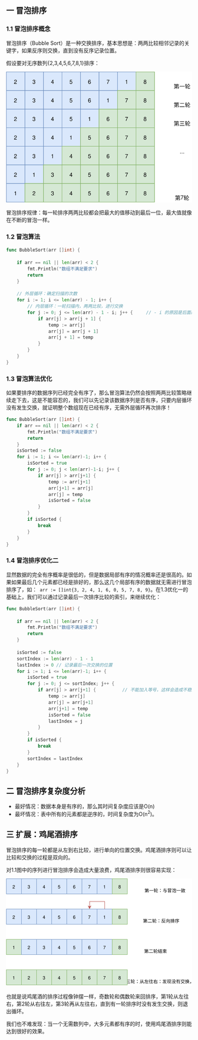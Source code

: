 ## 一 冒泡排序

### 1.1 冒泡排序概念

冒泡排序（Bubble Sort）是一种交换排序，基本思想是：两两比较相邻记录的关键字，如果反序则交换，直到没有反序记录位置。  

假设要对无序数列{2,3,4,5,6,7,8,1}排序：  

![](../images/algorithm/sort-01.svg)

冒泡排序规律：每一轮排序两两比较都会把最大的值移动到最后一位，最大值就像在不断的冒泡一样。  

### 1.2 冒泡算法

```go
func BubbleSort(arr []int) {

	if arr == nil || len(arr) < 2 {
		fmt.Println("数组不满足要求")
		return
	}

	// 外层循环：确定扫描的次数
	for i := 1; i <= len(arr) - 1; i++ {
		// 内层循环：一轮扫描内，两两比较，进行交换
		for j := 0; j <= len(arr) - 1 - i; j++ {	 // - i 的原因是后面的元素已经被排序过
			if arr[j] > arr[j + 1] {
				temp := arr[j]
				arr[j] = arr[j + 1]
				arr[j + 1] = temp
			}
		}
	}
}
```

### 1.3 冒泡算法优化

如果要排序的数据序列已经完全有序了，那么冒泡算法仍然会按照两两比较策略继续走下去，这是不能容忍的，我们可以先记录该数据序列是否有序，只要内层循环没有发生交换，就证明整个数组现在已经有序，无需外层循环再次排序！
```go
func BubbleSort(arr []int) {
	if arr == nil || len(arr) < 2 {
		fmt.Println("数组不满足要求")
		return
	}
	isSorted := false
	for i := 1; i <= len(arr)-1; i++ {
		isSorted = true
		for j := 0; j < len(arr)-1-i; j++ {
			if arr[j] > arr[j+1] {
				temp := arr[j+1]
				arr[j+1] = arr[j]
				arr[j] = temp
				isSorted = false
			}
		}
		if isSorted {
			break
		}
	}
}
```

### 1.4 冒泡排序优化二

显然数据的完全有序概率是很低的，但是数据局部有序的情况概率还是很高的。如果如果最后几个元素都已经是排好的，那么这几个局部有序的数据就无需进行冒泡排序了，如：`	arr := []int{3, 2, 4, 1, 6, 0, 5, 7, 8, 9}`。在1.3优化一的基础上，我们可以通过记录最后一次排序比较的索引，来继续优化：

```go
func BubbleSort(arr []int) {

	if arr == nil || len(arr) < 2 {
		fmt.Println("数组不满足要求")
		return
	}

	isSorted := false
	sortIndex := len(arr) - 1 - 1
	lastIndex := 0 // 记录最后一次交换的位置
	for i := 1; i <= len(arr)-1; i++ {
		isSorted = true
		for j := 0; j <= sortIndex; j++ {
			if arr[j] > arr[j+1] {			// 不能加入等号，这样会造成不稳定
				temp := arr[j]
				arr[j] = arr[j+1]
				arr[j+1] = temp
				isSorted = false
				lastIndex = j
			}
		}
		if isSorted {
			break
		}
		sortIndex = lastIndex
	}
}
```

## 二 冒泡排序复杂度分析

- 最好情况：数据本身是有序的，那么其时间复杂度应该是O(n)
- 最坏情况：表中所有的元素都是逆序的，时间复杂度为O(n$^2$)。

## 三 扩展：鸡尾酒排序

冒泡排序的每一轮都是从左到右比较，进行单向的位置交换。鸡尾酒排序则可以让比较和交换的过程是双向的。  

对1.1图中的序列进行冒泡排序会造成大量浪费，鸡尾酒排序则很容易实现：  

![](../images/algorithm/sort-02.svg)  

也就是说鸡尾酒的排序过程像钟摆一样，奇数轮和偶数轮来回排序，第1轮从左往右，第2轮从右往左，第3轮再从左往右，直到有一轮排序时没有发生交换，则退出循环。  

我们也不难发现：当一个无需数列中，大多元素都有序的时，使用鸡尾酒排序则能达到很好的效果。  
